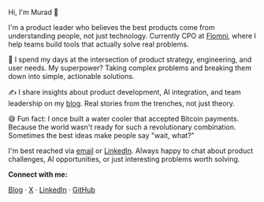 Hi, I'm Murad 👋

I'm a product leader who believes the best products come from understanding people, not just technology. Currently CPO at [Flomni](https://flomni.com/en), where I help teams build tools that actually solve real problems.

🚀 I spend my days at the intersection of product strategy, engineering, and user needs. My superpower? Taking complex problems and breaking them down into simple, actionable solutions.

✍️ I share insights about product development, AI integration, and team leadership on my [blog](https://murabcd.vercel.app). Real stories from the trenches, not just theory.

😅 Fun fact: I once built a water cooler that accepted Bitcoin payments. Because the world wasn't ready for such a revolutionary combination. Sometimes the best ideas make people say "wait, what?"

I'm best reached via [email](mailto:murad@flomni.com) or [LinkedIn](https://www.linkedin.com/in/murabcd/). Always happy to chat about product challenges, AI opportunities, or just interesting problems worth solving.

**Connect with me:**

[Blog](https://murabcd.vercel.app) · [X](https://x.com/murabcd) · [LinkedIn](https://www.linkedin.com/in/murabcd/) · [GitHub](https://github.com/murabcd)
